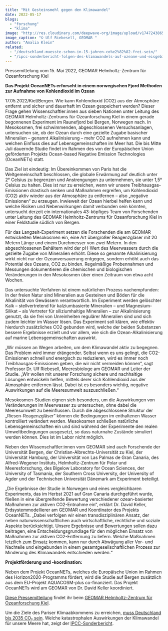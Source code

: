 ```yaml
---
title: "Mit Gesteinsmehl gegen den Klimawandel"
date: 2022-05-17
blogs: 
  - "forschung"
  - "klima"
image: "http://res.cloudinary.com/deepwave-org/image/upload/v1747243865/deepwave.org/CO2_Gesteinsmehl_Mesocosm-Deployment_MichaelSswat_GEOMAR-scaled.jpg"
image_caption: "© Ulf Riebesell, GEOMAR "
author: "Amalia Klein"
related: 
  - "/deutschland-muesste-schon-in-15-jahren-co%e2%82%82-frei-sein/"
  - "/ipcc-sonderbericht-folgen-des-klimawandels-auf-ozeane-und-eisgebiete/"
---
```


Pressemittelung vom 15. Mai 2022, GEOMAR Helmholtz-Zentrum für Ozeanforschung Kiel

**Das Projekt OceanNETs erforscht in einem norwegischen Fjord Methoden zur Aufnahme von Kohlendioxid im Ozean**

17.05.2022/Kiel/Bergen. Wie kann Kohlendioxid (CO2) aus der Atmosphäre entfernt und sicher und dauerhaft im Ozean gespeichert werden? Dieser Frage gehen Wissenschaftler:innen aus sieben Nationen unter Leitung des GEOMAR Helmholtz-Zentrums für Ozeanforschung Kiel in einem gerade begonnenen Experiment im Raunefjord bei Bergen, Norwegen nach. In Mesokosmen, frei schwimmenden, abgeschlossenen Versuchsanlagen, untersuchen sie, ob der Ozean durch eine gezielte Zugabe basischer Mineralien – genannt Alkalinisierung – mehr CO2 aufnehmen kann und welchen Einfluss dies auf Lebensgemeinschaften im Meer hat. Die bis Mitte Juli dauernde Studie findet im Rahmen des von der Europäischen Union geförderten Projekts Ocean-based Negative Emission Technologies (OceanNETs) statt.

Das Ziel ist eindeutig: Im Übereinkommen von Paris hat die Weltgemeinschaft beschlossen, die globale Erwärmung auf deutlich unter 2° Celsius zu begrenzen und Anstrengungen zu unternehmen, sie unter 1,5° Celsius zu halten. Dies ist nur zu erreichen, wenn wir unsere Treibhausgas-Emissionen drastisch senken und Maßnahmen ergreifen, um Kohlendioxid (CO2) aktiv wieder aus der Atmosphäre zu entfernen – also „negative Emissionen“ zu erzeugen. Inwieweit der Ozean hierbei helfen kann und welche Risiken und Nebenwirkungen damit verbunden sein könnten, untersucht derzeit ein internationales 43-köpfiges Team von Forschenden unter Leitung des GEOMAR Helmholtz-Zentrums für Ozeanforschung Kiel in einer Feldstudie südlich von Bergen.

Für das Langzeit-Experiment setzen die Forschenden die am GEOMAR entwickelten Mesokosmen ein, eine Art übergroßer Reagenzgläser mit 20 Metern Länge und einem Durchmesser von zwei Metern. In den abgeschlossenen Behältern wird der pH-Wert des Meerwassers durch die gezielte Zugabe von Mineralien erhöht. Diese so genannte Alkalinisierung wirkt nicht nur der Ozeanversauerung entgegen, sondern erhöht auch das Potential des Ozeans, CO2 zu binden. Regelmäßige Probennahmen und Messungen dokumentieren die chemischen und biologischen Veränderungen in den Mesokosmen über einen Zeitraum von etwa acht Wochen.

Das untersuchte Verfahren ist einem natürlichen Prozess nachempfunden: In der freien Natur sind Mineralien aus Gesteinen und Böden für die Alkalinität von Gewässern verantwortlich. Im Experiment werden gelöschter Kalk – stellvertretend für kalziumbasierte Mineralien – und Magnesium-Silikat – als Vertreter für siliziumhaltige Mineralien – zur Alkalinisierung genutzt, da sie frei von Unreinheiten regulärer Mineralien sind und sich zudem leichter im Wasser lösen. Das Experiment soll klären, wie effektiv hierdurch zusätzliches CO2 gebunden wird, welche der beiden Substanzen bessere Ergebnisse erzielt und vor allem, wie sich die Ozean-Alkalinisierung auf marine Lebensgemeinschaften auswirkt.

„Wir müssen an Wegen arbeiten, um dem Klimawandel aktiv zu begegnen. Das Problem wird immer drängender. Selbst wenn es uns gelingt, die CO2\-Emissionen schnell und energisch zu reduzieren, wird es immer noch Treibhausgas-Emissionen geben, die wir nicht vermeiden können“, sagt Professor Dr. Ulf Riebesell, Meeresbiologe am GEOMAR und Leiter der Studie. „Wir wollen mit unserer Forschung sichere und nachhaltige Lösungen entwickeln helfen, mittels derer sich Kohlendioxid aus der Atmosphäre entfernen lässt. Dabei ist es besonders wichtig, negative Auswirkungen auf die Meeresumwelt auszuschließen.“

Mesokosmen-Studien eignen sich besonders, um die Auswirkungen von Veränderungen im Meerwasser zu untersuchen, ohne dabei die Meeresumwelt zu beeinflussen. Durch die abgeschlossene Struktur der „Riesen-Reagenzgläser“ können die Bedingungen im enthaltenen Wasser kontrolliert verändert werden. Mesokosmen schließen natürliche Lebensgemeinschaften ein und sind während der Experimente den realen Umweltbedingungen ausgesetzt, so dass naturnahe Zustände simuliert werden können. Dies ist im Labor nicht möglich.

Neben den Wissenschaftler:innen vom GEOMAR sind auch Forschende der Universität Bergen, der Christian-Albrechts-Universität zu Kiel, der Universität Hamburg, der Universität von Las Palmas de Gran Canaria, des Alfred-Wegener Instituts, Helmholtz-Zentrum für Polar und Meeresforschung, des Bigelow Laboratory for Ocean Sciences, der University of Tasmania, der Southern Cross University, der University of Agder und der Technischen Universität Dänemark am Experiment beteiligt.

„Die Ergebnisse der Studie in Norwegen und eines vergleichbaren Experiments, das im Herbst 2021 auf Gran Canaria durchgeführt wurde, fließen in eine übergreifende Bewertung verschiedener ozean-basierter Maßnahmen zur aktiven CO2\-Entnahme ein“, erklärt Dr. David Keller, Erdsystemmodellierer am GEOMAR und Koordinator des Projekts OceanNETs. „Dabei verfolgen wir einen transdisziplinären Ansatz, der neben naturwissenschaftlichen auch wirtschaftliche, rechtliche und soziale Aspekte berücksichtigt. Unsere Ergebnisse und Bewertungen sollen dazu beitragen, eine Entscheidungsgrundlage für den möglichen Einsatz von Maßnahmen zur aktiven CO2\-Entfernung zu liefern. Welche Maßnahmen letztlich zum Einsatz kommen, kann nur durch Abwägung aller Vor- und Nachteile und eingebunden in einem gesamtgesellschaftlichen Prozess zur Minderung des Klimawandels entschieden werden.“

**Projektförderung und -koordination:**

Neben dem Projekt OceanNETs, welches die Europäische Union im Rahmen des Horizon2020-Programms fördert, wird die Studie auf Bergen zusätzlich aus dem EU-Projekt AQUACOSM-plus co-finanziert. Das Projekt OceanNETs wird am GEOMAR von Dr. David Keller koordiniert.

[Diese Pressemitteilung](https://www.geomar.de/news/article/mit-gesteinsmehl-gegen-den-klimawandel) findet ihr beim [GEOMAR Helmholtz-Zentrum für Ozeanforschung Kiel](https://www.geomar.de/).

Um die Ziele des Pariser Klimaabkommens zu erreichen, [muss Deutschland bis 2035 CO₂ sein](https://www.deepwave.org/deutschland-muesste-schon-in-15-jahren-co%e2%82%82-frei-sein/). Welche katastrophalen Auswirkungen der Klimawandel für unsere Meere hat, zeigt der [IPCC-Sonderbericht](https://www.deepwave.org/ipcc-sonderbericht-folgen-des-klimawandels-auf-ozeane-und-eisgebiete/).

